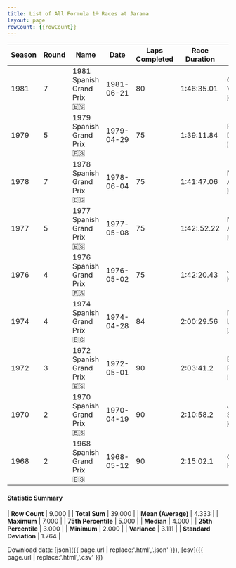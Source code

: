 ```yaml
---
title: List of All Formula 1® Races at Jarama
layout: page
rowCount: {{rowCount}}
---
```


| Season | Round | Name | Date | Laps Completed | Race Duration | Winning Driver | Winning Constructor |
|--|--|--|--|--|--|--|--|
| 1981 | 7 | 1981 Spanish Grand Prix 🇪🇸 | 1981-06-21 | 80 | 1:46:35.01 | Gilles Villeneuve 🇨🇦 | Ferrari 🇮🇹 |
| 1979 | 5 | 1979 Spanish Grand Prix 🇪🇸 | 1979-04-29 | 75 | 1:39:11.84 | Patrick Depailler 🇫🇷 | Ligier 🇫🇷 |
| 1978 | 7 | 1978 Spanish Grand Prix 🇪🇸 | 1978-06-04 | 75 | 1:41:47.06 | Mario Andretti 🇺🇸 | Team Lotus 🇬🇧 |
| 1977 | 5 | 1977 Spanish Grand Prix 🇪🇸 | 1977-05-08 | 75 | 1:42:.52.22 | Mario Andretti 🇺🇸 | Team Lotus 🇬🇧 |
| 1976 | 4 | 1976 Spanish Grand Prix 🇪🇸 | 1976-05-02 | 75 | 1:42:20.43 | James Hunt 🇬🇧 | McLaren 🇬🇧 |
| 1974 | 4 | 1974 Spanish Grand Prix 🇪🇸 | 1974-04-28 | 84 | 2:00:29.56 | Niki Lauda 🇦🇹 | Ferrari 🇮🇹 |
| 1972 | 3 | 1972 Spanish Grand Prix 🇪🇸 | 1972-05-01 | 90 | 2:03:41.2 | Emerson Fittipaldi 🇧🇷 | Team Lotus 🇬🇧 |
| 1970 | 2 | 1970 Spanish Grand Prix 🇪🇸 | 1970-04-19 | 90 | 2:10:58.2 | Jackie Stewart 🇬🇧 | March 🇬🇧 |
| 1968 | 2 | 1968 Spanish Grand Prix 🇪🇸 | 1968-05-12 | 90 | 2:15:02.1 | Graham Hill 🇬🇧 | Lotus-Ford 🇬🇧 |

#### Statistic Summary

| **Row Count** | 9.000 |
| **Total Sum** | 39.000 |
| **Mean (Average)** | 4.333 |
| **Maximum** | 7.000 |
| **75th Percentile** | 5.000 |
| **Median** | 4.000 |
| **25th Percentile** | 3.000 |
| **Minimum** | 2.000 |
| **Variance** | 3.111 |
| **Standard Deviation** | 1.764 |

Download data: [json]({{ page.url | replace:'.html','.json' }}), [csv]({{ page.url | replace:'.html','.csv' }})
